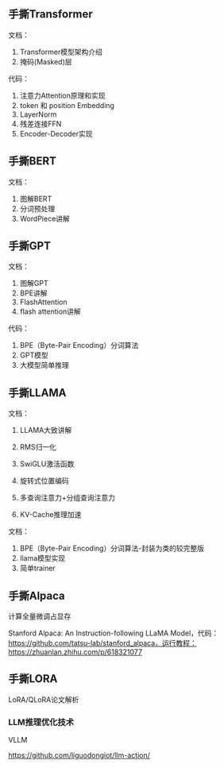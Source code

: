 ## 手撕Transformer

文档：

1. Transformer模型架构介绍
2. 掩码(Masked)层

代码：

1. 注意力Attention原理和实现
2. token 和 position Embedding
3. LayerNorm
4. 残差连接FFN
5. Encoder-Decoder实现

## 手撕BERT

文档：

1. 图解BERT
2. 分词预处理
3. WordPiece讲解

## 手撕GPT

文档：

1. 图解GPT
2. BPE讲解
3. FlashAttention
4. flash attention讲解

代码：

1. BPE（Byte-Pair Encoding）分词算法
2. GPT模型
3. 大模型简单推理

## 手撕LLAMA

文档：

1. LLAMA大致讲解

2. RMS归一化

3. SwiGLU激活函数

4. 旋转式位置编码
5. 多查询注意力+分组查询注意力
6. KV-Cache推理加速

文档：

1. BPE（Byte-Pair Encoding）分词算法-封装为类的较完整版
2. llama模型实现
3. 简单trainer

## 手撕Alpaca

计算全量微调占显存

Stanford Alpaca: An Instruction-following LLaMA Model，代码： https://github.com/tatsu-lab/stanford_alpaca，运行教程：https://zhuanlan.zhihu.com/p/618321077

## 手撕LORA

LoRA/QLoRA论文解析

### LLM推理优化技术

VLLM

https://github.com/liguodongiot/llm-action/
